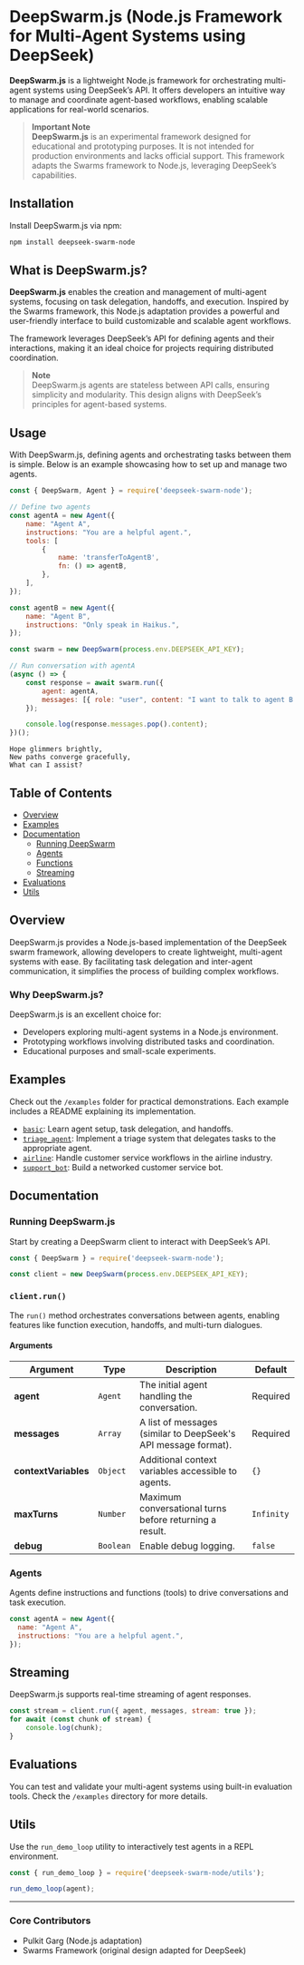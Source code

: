 # DeepSwarm.js (Node.js Framework for Multi-Agent Systems using DeepSeek)

**DeepSwarm.js** is a lightweight Node.js framework for orchestrating multi-agent systems using DeepSeek’s API. It offers developers an intuitive way to manage and coordinate agent-based workflows, enabling scalable applications for real-world scenarios.

> **Important Note**  
> **DeepSwarm.js** is an experimental framework designed for educational and prototyping purposes. It is not intended for production environments and lacks official support. This framework adapts the Swarms framework to Node.js, leveraging DeepSeek’s capabilities.

## Installation

Install DeepSwarm.js via npm:

```bash
npm install deepseek-swarm-node
```

## What is DeepSwarm.js?

**DeepSwarm.js** enables the creation and management of multi-agent systems, focusing on task delegation, handoffs, and execution. Inspired by the Swarms framework, this Node.js adaptation provides a powerful and user-friendly interface to build customizable and scalable agent workflows.

The framework leverages DeepSeek’s API for defining agents and their interactions, making it an ideal choice for projects requiring distributed coordination.

> **Note**  
> DeepSwarm.js agents are stateless between API calls, ensuring simplicity and modularity. This design aligns with DeepSeek’s principles for agent-based systems.

## Usage

With DeepSwarm.js, defining agents and orchestrating tasks between them is simple. Below is an example showcasing how to set up and manage two agents.

```javascript
const { DeepSwarm, Agent } = require('deepseek-swarm-node');

// Define two agents
const agentA = new Agent({
    name: "Agent A",
    instructions: "You are a helpful agent.",
    tools: [
        {
            name: 'transferToAgentB',
            fn: () => agentB,
        },
    ],
});

const agentB = new Agent({
    name: "Agent B",
    instructions: "Only speak in Haikus.",
});

const swarm = new DeepSwarm(process.env.DEEPSEEK_API_KEY);

// Run conversation with agentA
(async () => {
    const response = await swarm.run({
        agent: agentA,
        messages: [{ role: "user", content: "I want to talk to agent B." }]
    });

    console.log(response.messages.pop().content);
})();
```

```
Hope glimmers brightly,  
New paths converge gracefully,  
What can I assist?  
```

## Table of Contents

- [Overview](#overview)
- [Examples](#examples)
- [Documentation](#documentation)
  - [Running DeepSwarm](#running-deepswarm)
  - [Agents](#agents)
  - [Functions](#functions)
  - [Streaming](#streaming)
- [Evaluations](#evaluations)
- [Utils](#utils)

## Overview

DeepSwarm.js provides a Node.js-based implementation of the DeepSeek swarm framework, allowing developers to create lightweight, multi-agent systems with ease. By facilitating task delegation and inter-agent communication, it simplifies the process of building complex workflows.

### Why DeepSwarm.js?

DeepSwarm.js is an excellent choice for:

- Developers exploring multi-agent systems in a Node.js environment.
- Prototyping workflows involving distributed tasks and coordination.
- Educational purposes and small-scale experiments.

## Examples

Check out the `/examples` folder for practical demonstrations. Each example includes a README explaining its implementation.

- [`basic`](examples/basic): Learn agent setup, task delegation, and handoffs.
- [`triage_agent`](examples/triage_agent): Implement a triage system that delegates tasks to the appropriate agent.
- [`airline`](examples/airline): Handle customer service workflows in the airline industry.
- [`support_bot`](examples/support_bot): Build a networked customer service bot.

## Documentation

### Running DeepSwarm.js

Start by creating a DeepSwarm client to interact with DeepSeek’s API.

```javascript
const { DeepSwarm } = require('deepseek-swarm-node');

const client = new DeepSwarm(process.env.DEEPSEEK_API_KEY);
```

### `client.run()`

The `run()` method orchestrates conversations between agents, enabling features like function execution, handoffs, and multi-turn dialogues.

#### Arguments

| Argument              | Type     | Description                                                                                                                                            | Default    |
|-----------------------|----------|--------------------------------------------------------------------------------------------------------------------------------------------------------|------------|
| **agent**             | `Agent`  | The initial agent handling the conversation.                                                                                                          | Required   |
| **messages**          | `Array`  | A list of messages (similar to DeepSeek's API message format).                                                  | Required   |
| **contextVariables**  | `Object` | Additional context variables accessible to agents.                                                                                                     | `{}`       |
| **maxTurns**          | `Number` | Maximum conversational turns before returning a result.                                                                                               | `Infinity` |
| **debug**             | `Boolean`| Enable debug logging.                                                                                                                                 | `false`    |

### Agents

Agents define instructions and functions (tools) to drive conversations and task execution.

```javascript
const agentA = new Agent({
  name: "Agent A",
  instructions: "You are a helpful agent.",
});
```

## Streaming

DeepSwarm.js supports real-time streaming of agent responses.

```javascript
const stream = client.run({ agent, messages, stream: true });
for await (const chunk of stream) {
    console.log(chunk);
}
```

## Evaluations

You can test and validate your multi-agent systems using built-in evaluation tools. Check the `/examples` directory for more details.

## Utils

Use the `run_demo_loop` utility to interactively test agents in a REPL environment.

```javascript
const { run_demo_loop } = require('deepseek-swarm-node/utils');

run_demo_loop(agent);
```

---

### Core Contributors

- Pulkit Garg (Node.js adaptation)
- Swarms Framework (original design adapted for DeepSeek)